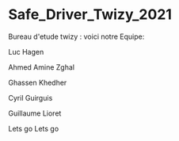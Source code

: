 # Safe_Driver_Twizy_2021

Bureau d'etude twizy : voici notre Equipe:

Luc Hagen

Ahmed Amine Zghal

Ghassen Khedher

Cyril Guirguis

Guillaume Lioret

Lets go Lets go
